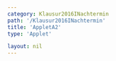 ```yaml
---
category: Klausur2016INachtermin
path: '/Klausur2016INachtermin'
title: 'AppletA2'
type: 'Applet'

layout: nil
---
```

<script type="text/javascript" src="https://cdnjs.cloudflare.com/ajax/libs/jsxgraph/0.99.7/jsxgraphcore.js"></script>
<link type="text/css" href="https://cdnjs.cloudflare.com/ajax/libs/jsxgraph/0.99.6/jsxgraph.css"><link rel="stylesheet" type="text/css" href="//cdnjs.cloudflare.com/ajax/libs/jsxgraph/0.99.7/jsxgraph.css" />
<div id="8799cc52-c73a-4489-9ec3-d9317f00e87d" class="jxgbox" style="width:500px; height:500px">
<script type="text/javascript">
(function(){
const board = JXG.JSXGraph.initBoard('8799cc52-c73a-4489-9ec3-d9317f00e87d', {
    							boundingbox: [-4, 5.5, 5, -4.5],
                  axis: true
              });
var f1 = x => 2*Math.sqrt(x+2.5)-4;
var f2 = x => -1.5*Math.sqrt(x+2.5)+3;

var Gf1 = board.create('functiongraph', [f1], {name:'f_1', withLabel:true, label:{fontsize:15}});

var Gf2 = board.create('functiongraph', [f2], {name:'f_2', withLabel:true, label:{fontsize:15}});

var A = board.create('glider', [-1, f2(-1), Gf2], {name:'A', color:'orange', label:{fontsize:15}, size:2});
var C = board.create('point', [function() {return A.X()}, function(){return f1(A.X());} ], {name: 'C', fixed:true, color:'green', label:{fontsize:15}, size:2});
var B = board.create('point', [function() {return A.X() - 2;}, function(){return A.Y();}], {name: 'B', clor:'green', fixed:true, label:{fontsize:15}, size:2});

var AC = board.create('segment', [A,C], {color:'red', strokewidth:3});
var BC = board.create('segment', [C,B], {color:'blue', strokewidth:3});
var AB = board.create('segment', [A,B], {color:'blue', strokewidth:3});

var BAC = board.create('angle', [B, A, C], {name:' ', orthotype:'sectordot', radius:0.3});

var ACB = board.create('angle', [A, C, B], {name:'&alpha;', radius:1, label:{fontsize:15}});

var A_T = board.create('text', [-3.5, 3.5, function(){ return 'A(' + JXG.toFixed(A.X(), 2) + ', ' + JXG.toFixed(A.Y(), 2) + ')';}], {fontsize:18});

var A_T = board.create('text', [-1.1, 3.5, function(){ return 'C(' + JXG.toFixed(B.X(), 2) + ', ' + JXG.toFixed(B.Y(), 2) + ')';}], {fontsize:18});

var A_T = board.create('text', [1.3, 3.5, function(){ return 'A(' + JXG.toFixed(C.X(), 2) + ', ' + JXG.toFixed(C.Y(), 2) + ')';}], {fontsize:18});

var AC_T = board.create('text', [0.5, 2.5, function() {return '|<span style="border-top:1px solid">AC</span>| = ' + Math.abs(JXG.toFixed((f1(A.X()) - f2(A.X())),2))}], {fontsize:18});

var BAC_T = board.create('text', [2.1, 2.5, function() {return '&alpha; = ' + Math.abs(JXG.toFixed(Math.atan(2/(f1(A.X()) - f2(A.X()))) *180/Math.PI,2)) +'°';}], {fontsize:18});

var area_T = board.create('text', [0.5, 1.6, function(){return 'A(' + JXG.toFixed(A.X(),2) + ') = ' + (JXG.toFixed((Math.abs(JXG.toFixed((f1(A.X()) - f2(A.X())),2)) * 2 * 0.5),2));}], {fontsize:18})

var AB_l = board.create('text', [function() {return ((A.X() + B.X())/2);}, function(){return A.Y()+0.2;}, '2'], {fontsize:18, color:'blue'});

var NR_T = board.create('text', [-3.5, 4.7, '2016 NT 2/3 A2'], {fontsize:18});
})();
  
  </script>
  </div>
